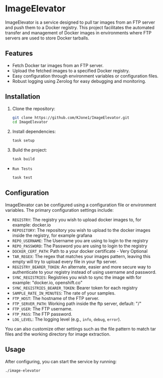 # ImageElevator

ImageElevator is a service designed to pull tar images from an FTP server and push them to a Docker registry. This project facilitates the automated transfer and management of Docker images in environments where FTP servers are used to store Docker tarballs.

## Features

- Fetch Docker tar images from an FTP server.
- Upload the fetched images to a specified Docker registry.
- Easy configuration through environment variables or configuration files.
- Robust logging using Zerolog for easy debugging and monitoring.

## Installation

1. Clone the repository:
    ```bash
    git clone https://github.com/KJone1/ImageElevator.git
    cd ImageElevator
    ```

2. Install dependencies:
    ```bash
    task setup
    ```

3. Build the project:
    ```bash
    task build
    ```
- `Run Tests`
  ```bash 
  task test
  ```

## Configuration

ImageElevator can be configured using a configuration file or environment variables. The primary configuration settings include:

- `REGISTRY`: The registry you wish to upload docker images to, for example: docker.io
- `REPOSITORY`: The repository you wish to upload to the docker images inside the registry, for example grafana
- `REPO_USERNAME`: The Username you are using to login to the registry
- `REPO_PASSWORD`: The Password you are using to login to the registry
- `DOCKER_CERT_PATH`: Path to a your docker certificate - Very Optional
- `TAR_REGEX`: The regex that matches your images pattern, leaving this empty will try to upload every file in your ftp server.
- `REGISTRY_BEARER_TOKEN`: An alternate, easier and more secure way to authenticate to your registry instead of using username and password.
- `SYNC_REGISTRIES`: Registries you wish to sync the image with for example: "docker.io, openshift.co"
- `SYNC_REGISTRIES_BEARER_TOKEN`: Bearer token for each registry
- `SAMPLE_RATE_IN_MINUTES`: The rate of your samples.
- `FTP_HOST`: The hostname of the FTP server.
- `FTP_SERVER_PATH`: Working path inside the ftp server, default: "/"
- `FTP_USER`: The FTP username.
- `FTP_PASS`: The FTP password.
- `LOG_LEVEL`: The logging level (e.g., `info`, `debug`, `error`).

You can also customize other settings such as the file pattern to match tar files and the working directory for image extraction.

## Usage

After configuring, you can start the service by running:

```bash
./image-elevator
```
